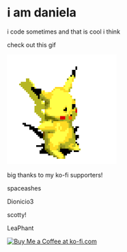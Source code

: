 # i am daniela
i code sometimes and that is cool i think

check out this gif

![spinning pikachu](spin.gif)

big thanks to my ko-fi supporters!

spaceashes

Dionicio3

scotty!

LeaPhant

<a href='https://ko-fi.com/G2G1ZERWL' target='_blank'><img height='36' style='border:0px;height:36px;' src='https://storage.ko-fi.com/cdn/kofi3.png?v=3' border='0' alt='Buy Me a Coffee at ko-fi.com' /></a>
